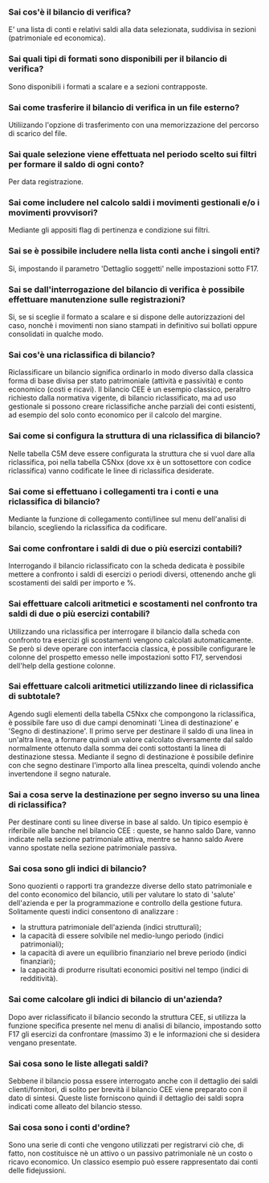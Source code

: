 ### **Sai cos'è il bilancio di verifica?**

E' una lista di conti e relativi saldi alla data selezionata, suddivisa in sezioni (patrimoniale ed economica).
### **Sai quali tipi di formati sono disponibili per il bilancio di verifica?**

Sono disponibili i formati a scalare e a sezioni contrapposte.
### **Sai come trasferire il bilancio di verifica in un file esterno?**

Utiliizando l'opzione di trasferimento con una memorizzazione del percorso di scarico del file.
### **Sai quale selezione viene effettuata nel periodo scelto sui filtri per formare il saldo di ogni conto?**

Per data registrazione.
### **Sai come includere nel calcolo saldi i movimenti gestionali e/o i movimenti provvisori?**

Mediante gli appositi flag di pertinenza e condizione sui filtri.
### **Sai se è possibile includere nella lista conti anche i singoli enti?**

Si, impostando il parametro 'Dettaglio soggetti' nelle impostazioni sotto F17.
### **Sai se dall'interrogazione del bilancio di verifica è possibile effettuare manutenzione sulle registrazioni?**

Si, se si sceglie il formato a scalare e si dispone delle autorizzazioni del caso, nonchè i movimenti non siano stampati in definitivo sui bollati oppure consolidati in qualche modo.
### **Sai cos'è una riclassifica di bilancio?**

Riclassificare un bilancio significa ordinarlo in modo diverso dalla classica forma di base divisa per stato patrimoniale (attività e passività) e conto economico (costi e ricavi).
Il bilancio CEE è un esempio classico, peraltro richiesto dalla normativa vigente, di bilancio riclassificato, ma ad uso gestionale si possono creare riclassifiche anche parziali dei conti esistenti, ad esempio del solo conto economico per il calcolo del margine.
### **Sai come si configura la struttura di una riclassifica di bilancio?**

Nelle tabella C5M deve essere configurata la struttura che si vuol dare alla riclassifica, poi nella tabella C5Nxx (dove xx è un sottosettore con codice riclassifica) vanno codificate le linee di riclassifica desiderate.
### **Sai come si effettuano i collegamenti tra i conti e una riclassifica di bilancio?**

Mediante la funzione di collegamento conti/linee sul menu dell'analisi di bilancio, scegliendo la riclassifica da codificare.
### **Sai come confrontare i saldi di due o più esercizi contabili?**

Interrogando il bilancio riclassificato con la scheda dedicata è possibile mettere a confronto i saldi di esercizi o periodi diversi, ottenendo anche gli scostamenti dei saldi per importo e %.
### **Sai effettuare calcoli aritmetici e scostamenti nel confronto tra saldi di due o più esercizi contabili?**

Utilizzando una riclassifica per interrogare il bilancio dalla scheda con confronto tra esercizi gli scostamenti vengono calcolati automaticamente. Se però si deve operare con interfaccia classica, è possibile configurare le colonne del prospetto emesso nelle impostazioni sotto F17, servendosi dell'help della gestione colonne.
### **Sai effettuare calcoli aritmetici utilizzando linee di riclassifica di subtotale?**

Agendo sugli elementi della tabella C5Nxx che compongono la riclassifica, è possibile fare uso di due campi denominati 'Linea di destinazione' e 'Segno di destinazione'. Il primo serve per destinare il saldo di una linea in un'altra linea, a formare quindi un valore calcolato diversamente dal saldo normalmente ottenuto dalla somma dei conti sottostanti la linea di destinazione stessa. Mediante il segno di destinazione è possibile definire con che segno destinare l'importo alla linea prescelta, quindi volendo anche invertendone il segno naturale.
### **Sai a cosa serve la destinazione per segno inverso su una linea di riclassifica?**

Per destinare conti su linee diverse in base al saldo. Un tipico esempio è riferibile alle banche nel bilancio CEE :  queste, se hanno saldo Dare, vanno indicate nella sezione patrimoniale attiva, mentre se hanno saldo Avere vanno spostate nella sezione patrimoniale passiva.
### **Sai cosa sono gli indici di bilancio?**

Sono quozienti o rapporti tra grandezze diverse dello stato patrimoniale e del conto economico del bilancio, utili per valutare lo stato di 'salute' dell'azienda e per la programmazione e controllo della gestione futura. Solitamente questi indici consentono di analizzare : 
- la struttura patrimoniale dell'azienda (indici strutturali);
- la capacità di essere solvibile nel medio-lungo periodo (indici patrimoniali);
- la capacità di avere un equilibrio finanziario nel breve periodo (indici finanziari);
- la capacità di produrre risultati economici positivi nel tempo (indici di redditività).
### **Sai come calcolare gli indici di bilancio di un'azienda?**

Dopo aver riclassificato il bilancio secondo la struttura CEE, si utilizza la funzione specifica presente nel menu di analisi di bilancio, impostando sotto F17 gli esercizi da confrontare (massimo 3) e le informazioni che si desidera vengano presentate.
### **Sai cosa sono le liste allegati saldi?**

Sebbene il bilancio possa essere interrogato anche con il dettaglio dei saldi clienti/fornitori, di solito per brevità il bilancio CEE viene preparato con il dato di sintesi. Queste liste forniscono quindi il dettaglio dei saldi sopra indicati come alleato del bilancio stesso.
### **Sai cosa sono i conti d'ordine?**

Sono una serie di conti che vengono utilizzati per registrarvi ciò che, di fatto, non costituisce nè un attivo o un passivo patrimoniale nè un costo o ricavo economico. Un classico esempio può essere rappresentato dai conti delle fidejussioni.
